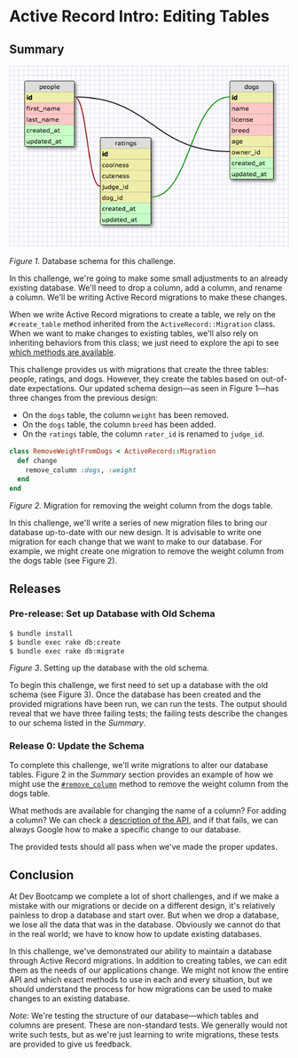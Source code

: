 # Active Record Intro: Editing Tables

## Summary

![Database Schema](schema_design_new.png)

*Figure 1.*  Database schema for this challenge.

In this challenge, we're going to make some small adjustments to an already existing database.  We'll need to drop a column, add a column, and rename a column.  We'll be writing Active Record migrations to make these changes.

When we write Active Record migrations to create a table, we rely on the `#create_table` method inherited from the `ActiveRecord::Migration` class.  When we want to make changes to existing tables, we'll also rely on inheriting behaviors from this class; we just need to explore the api to see [which methods are available][RailsGuides Using the Change Method].

This challenge provides us with migrations that create the three tables:  people, ratings, and dogs.  However, they create the tables based on out-of-date expectations.  Our updated schema design—as seen in Figure 1—has three changes from the previous design:

- On the `dogs` table, the column `weight` has been removed.
- On the `dogs` table, the column `breed` has been added.
- On the `ratings` table, the column `rater_id` is renamed to `judge_id`.

```ruby
class RemoveWeightFromDogs < ActiveRecord::Migration
  def change
    remove_column :dogs, :weight
  end
end
```
*Figure 2.*  Migration for removing the weight column from the dogs table.

In this challenge, we'll write a series of new migration files to bring our database up-to-date with our new design.  It is advisable to write one migration for each change that we want to make to our database.  For example, we might create one migration to remove the weight column from the dogs table (see Figure 2).


## Releases
### Pre-release: Set up Database with Old Schema
```
$ bundle install
$ bundle exec rake db:create
$ bundle exec rake db:migrate
```
*Figure 3*.  Setting up the database with the old schema.

To begin this challenge, we first need to set up a database with the old schema (see Figure 3).	Once the database has been created and the provided migrations have been run, we can run the tests.  The output should reveal that we have three failing tests; the failing tests describe the changes to our schema listed in the *Summary*.


### Release 0:  Update the Schema

To complete this challenge, we'll write migrations to alter our database tables.  Figure 2 in the *Summary* section provides an example of how we might use the [`#remove_column`][APIDock Remove Column] method to remove the weight column from the dogs table.

What methods are available for changing the name of a column?  For adding a column?  We can check a [description of the API][API RubyOnRails Transformations], and if that fails, we can always Google how to make a specific change to our database.

The provided tests should all pass when we've made the proper updates.

## Conclusion
At Dev Bootcamp we complete a lot of short challenges, and if we make a mistake with our migrations or decide on a different design, it's relatively painless to drop a database and start over.  But when we drop a database, we lose all the data that was in the database.  Obviously we cannot do that in the real world; we have to know how to update existing databases.

In this challenge, we've demonstrated our ability to maintain a database through Active Record migrations.  In addition to creating tables, we can edit them as the needs of our applications change.  We might not know the entire API and which exact methods to use in each and every situation, but we should understand the process for how migrations can be used to make changes to an existing database.

*Note:*  We're testing the structure of our database—which tables and columns are present.  These are non-standard tests.  We generally would not write such tests, but as we're just learning to write migrations, these tests are provided to give us feedback.


[APIDock Remove Column]: http://apidock.com/rails/ActiveRecord/ConnectionAdapters/SchemaStatements/remove_column
[API RubyOnRails Transformations]: http://api.rubyonrails.org/classes/ActiveRecord/Migration.html#class-ActiveRecord::Migration-label-Available+transformations
[RailsGuides Using the Change Method]: http://edgeguides.rubyonrails.org/active_record_migrations.html#using-the-change-method
